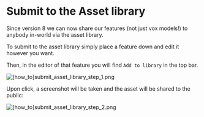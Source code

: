 # Submit to the Asset library
Since version 8 we can now share our features (not just vox models!) to anybody in-world via the asset library.


To submit to the asset library simply place a feature down and edit it however you want.

Then, in the editor of that feature you will find `Add to library` in the top bar.

![[how_to]submit_asset_library_step_1.png](/tutorials/[how_to]submit_asset_library_step_1.png)

Upon click, a screenshot will be taken and the asset will be shared to the public:

![[how_to]submit_asset_library_step_2.png](/tutorials/[how_to]submit_asset_library_step_2.png)